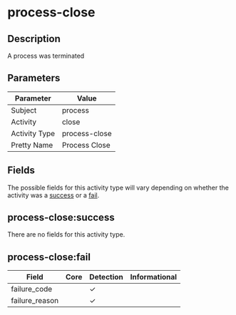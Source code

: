 process-close
=============

Description
-----------
A process was terminated

Parameters
----------
| Parameter     | Value         |
| ------------- | ------------- |
| Subject       | process       |
| Activity      | close         |
| Activity Type | process-close |
| Pretty Name   | Process Close |


Fields
------

The possible fields for this activity type will vary depending on whether the activity was a [success](#process-closesuccess) or a [fail](#process-closefail).


process-close:success
---------------------

There are no fields for this activity type.


process-close:fail
------------------

| Field          | Core | Detection | Informational |
| -------------- | ---- | --------- | ------------- |
| failure_code   |      | &#10003;  |               |
| failure_reason |      | &#10003;  |               |